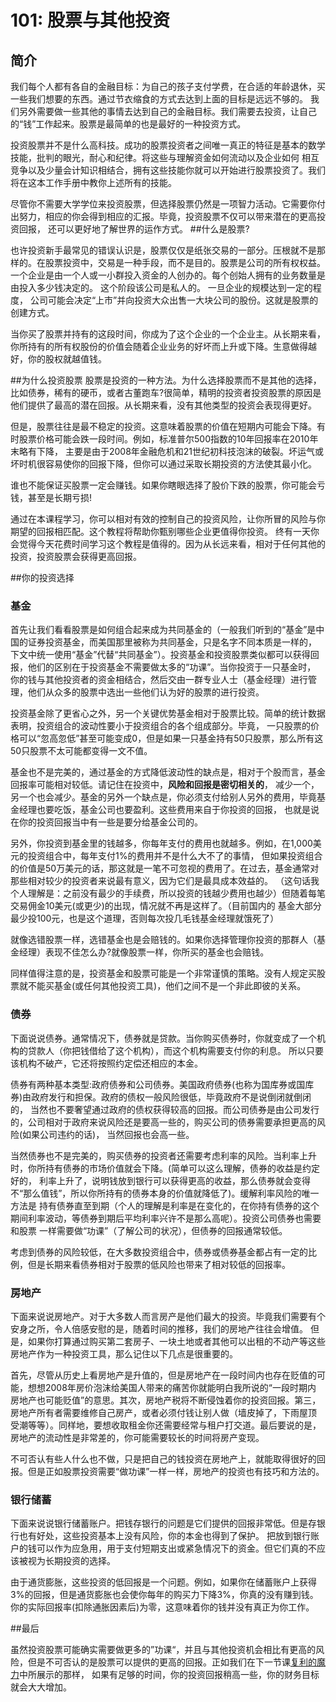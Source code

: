# 101: 股票与其他投资
## 简介
我们每个人都有各自的金融目标：为自己的孩子支付学费，在合适的年龄退休，买一些我们想要的东西。通过节衣缩食的方式去达到上面的目标是远远不够的。
我们另外需要做一些其他的事情去达到自己的金融目标。我们需要去投资，让自己的“钱”工作起来。股票是最简单的也是最好的一种投资方式。

投资股票并不是什么高科技。成功的股票投资者之间唯一真正的特征是基本的数学技能，批判的眼光，耐心和纪律。将这些与理解资金如何流动以及企业如何
相互竞争以及少量会计知识相结合，拥有这些技能你就可以开始进行股票投资了。我们将在这本工作手册中教你上述所有的技能。

尽管你不需要大学学位来投资股票，但选择股票仍然是一项智力活动。它需要你付出努力，相应的你会得到相应的汇报。毕竟，投资股票不仅可以带来潜在的更高投资回报，
还可以更好地了解世界的运作方式。
##什么是股票?

也许投资新手最常见的错误认识是，股票仅仅是纸张交易的一部分。压根就不是那样的。在股票投资中，交易是一种手段，而不是目的。股票是公司的所有权权益。
一个企业是由一个人或一小群投入资金的人创办的。每个创始人拥有的业务数量是由投入多少钱决定的。 这个阶段该公司是私人的。 一旦企业的规模达到一定的程度，
公司可能会决定“上市”并向投资大众出售一大块公司的股份。这就是股票的创建方式。

当你买了股票并持有的这段时间，你成为了这个企业的一个企业主。从长期来看，你所持有的所有权股份的价值会随着企业业务的好坏而上升或下降。生意做得越好，你的股权就越值钱。

##为什么投资股票
股票是投资的一种方法。为什么选择股票而不是其他的选择，比如债券，稀有的硬币，或者古董跑车?很简单，精明的投资者投资股票的原因是
他们提供了最高的潜在回报。从长期来看，没有其他类型的投资会表现得更好。

但是，股票往往是最不稳定的投资。这意味着股票的价值在短期内可能会下降。有时股票价格可能会跌一段时间。例如，标准普尔500指数的10年回报率在2010年末略有下降，
主要是由于2008年金融危机和21世纪初科技泡沫的破裂。坏运气或坏时机很容易使你的回报下降，但你可以通过采取长期投资的方法使其最小化。

谁也不能保证买股票一定会赚钱。如果你瞎眼选择了股价下跌的股票，你可能会亏钱，甚至是长期亏损!

通过在本课程学习，你可以相对有效的控制自己的投资风险，让你所冒的风险与你期望的回报相匹配。这个教程将帮助你甄别哪些企业更值得你投资。
终有一天你会觉得今天花费时间学习这个教程是值得的。因为从长远来看，相对于任何其他的投资，投资股票会获得更高回报。

##你的投资选择

### 基金
首先让我们看看股票是如何组合起来成为共同基金的（一般我们听到的“基金”是中国的证券投资基金，而美国那里被称为共同基金，只是名字不同本质是一样的，
下文中统一使用“基金”代替“共同基金”）。投资基金和投资股票类似都可以获得回报，他们的区别在于投资基金不需要做太多的“功课”。当你投资于一只基金时，
你的钱与其他投资者的资金相结合，然后交由一群专业人士（基金经理）进行管理，他们从众多的股票中选出一些他们认为好的股票的进行投资。

投资基金除了更省心之外，另一个关键优势基金相对于股票比较。简单的统计数据表明，投资组合的波动性要小于投资组合的各个组成部分。毕竟，
一只股票的价格可以“忽高忽低”甚至可能变成0，但是如果一只基金持有50只股票，那么所有这50只股票不太可能都变得一文不值。

基金也不是完美的，通过基金的方式降低波动性的缺点是，相对于个股而言，基金回报率可能相对较低。请记住在投资中，**风险和回报是密切相关的**，
减少一个，另一个也会减少。基金的另外一个缺点是，你必须支付给别人另外的费用，毕竟基金经理也要吃饭，基金公司也要盈利。这些费用来自于你投资的回报，
也就是说在你的投资回报当中有一些是要分给基金公司的。

另外，你投资到基金里的钱越多，你每年支付的费用也就越多。例如，在1,000美元的投资组合中，每年支付1%的费用并不是什么大不了的事情，
但如果投资组合的价值是50万美元的话，那这就是一笔不可忽视的费用了。在过去，基金通常对那些相对较少的投资者来说最有意义，因为它们是最具成本效益的。
（这句话我个人理解是：之前没有最少的手续费，所以投资的钱越少费用也越少）但随着每笔交易佣金10美元(或更少)的出现，情况就不再是这样了。（目前国内的
基金大部分最少投100元，也是这个道理，否则每次投几毛钱基金经理就饿死了）

就像选错股票一样，选错基金也是会赔钱的。如果你选择管理你投资的那群人（基金经理）表现不佳怎么办?就像股票一样，你所买的基金也会赔钱。

同样值得注意的是，投资基金和股票可能是一个非常谨慎的策略。没有人规定买股票就不能买基金(或任何其他投资工具)，他们之间不是一个非此即彼的关系。
### 债券
下面说说债券。通常情况下，债券就是贷款。当你购买债券时，你就变成了一个机构的贷款人（你把钱借给了这个机构），而这个机构需要支付你的利息。
所以只要该机构不破产，它还将按照约定偿还相应的本金。

债券有两种基本类型:政府债券和公司债券。美国政府债券(也称为国库券或国库券)由政府发行和担保。政府的债权一般风险很低，毕竟政府不是说倒闭就倒闭的，
当然也不要奢望通过政府的债权获得较高的回报。而公司债券是由公司发行的，公司相对于政府来说风险还是要高一些的，购买公司的债券需要承担更高的风险(如果公司违约的话)，
当然回报也会高一些。

当然债券也不是完美的，购买债券的投资者还需要考虑利率的风险。当利率上升时，你所持有债券的市场价值就会下降。(简单可以这么理解，债券的收益是约定好的，
利率上升了，说明钱放到银行可以获得更高的收益，那么债券就会变得不“那么值钱”，所以你所持有的债券本身的价值就降低了)。缓解利率风险的唯一方法是
持有债券直至到期（个人的理解是利率是在变化的，在你持有债券的这个期间利率波动，等债券到期后平均利率兴许不是那么高呢）。投资公司债券也需要和股票
一样需要做“功课”（了解公司的状况），但债券的回报通常较低。

考虑到债券的风险较低，在大多数投资组合中，债券或债券基金都占有一定的比例，但是长期来看债券相对于股票的低风险也带来了相对较低的回报率。
### 房地产
下面来说说房地产。对于大多数人而言房产是他们最大的投资。毕竟我们需要有个安身之所，令人倍感安慰的是，随着时间的推移，我们的房地产往往会增值。
但是，如果你打算通过购买第二套房子、一块土地或者其他可以出租的不动产等这些房地产作为一种投资工具，那么记住以下几点是很重要的。

首先，尽管从历史上看房地产是升值的，但是房地产在一段时间内也存在贬值的可能，想想2008年房价泡沫给美国人带来的痛苦你就能明白我所说的“一段时期内
房地产也可能贬值”的意思。其次，房地产税将不断侵蚀着你的投资回报。第三，房地产所有者需要维修自己房产，或者必须付钱让别人做（墙皮掉了，下雨屋顶
受潮等等）。同样地，要想收取租金你还需要经常与租户打交道。最后要说的是，房地产的流动性是非常差的，你可能需要较长的时间将房产变现。

不可否认有些人什么也不做，只是把自己的钱投资在房地产上，就能取得很好的回报。但是正如股票投资需要“做功课”一样一样，房地产的投资也有技巧和方法的。
### 银行储蓄
下面来说说银行储蓄账户。把钱存银行的问题是它们提供的回报非常低。但是存银行也有好处，这些投资基本上没有风险，你的本金也得到了保护。
把放到银行账户的钱可以作为应急用，用于支付短期支出或紧急情况下的资金。但它们真的不应该被视为长期投资的选择。


由于通货膨胀，这些投资的低回报是一个问题。例如，如果你在储蓄账户上获得3%的回报，但是通货膨胀也会使你每年的购买力下降3%，你真的没有赚到钱。你的实际回报率(扣除通胀因素后)为零，这意味着你的钱并没有真正为你工作。

##最后

虽然投资股票可能确实需要做更多的”功课“，并且与其他投资机会相比有更高的风险，但是不可否认的是股票可以提供的更高的回报。正如我们在下一节课[复利的魔力](102.md)中所展示的那样，
如果有足够的时间，你的投资回报稍高一些，你的财务目标就会大大增加。